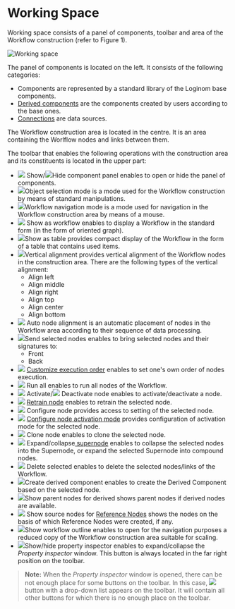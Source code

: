 # Working Space
Working space consists of a panel of components, toolbar and area of the Workflow construction (refer to Figure 1).

![Working space](./workspace.png)

The panel of components is located on the left. It consists of the following categories:

* Components are represented by a standard library of the Loginom base components.
* [Derived components](../scenario/derived-component.md) are the components created by users according to the base ones.
* [Connections](../integration/connections/README.md) are data sources.

The Workflow construction area is located in the centre. It is an area containing the Worlflow nodes and links between them.

The toolbar that enables the following operations with the construction area and its constituents is located in the upper part:
* ![](../images/icons/toolbar-controls/arrow-rr_default.svg) Show/![](../images/icons/toolbar-controls/arrow-ll_default.svg)Hide component panel enables to open or hide the panel of components.
* ![](../images/icons/toolbar-controls/cursor_default.svg)Object selection mode is a mode used for the Workflow construction by means of standard manipulations.
* ![](../images/icons/toolbar-controls/hand_default.svg)Workflow navigation mode is a mode used for navigation in the Workflow construction area by means of a mouse.
* ![](../images/icons/toolbar-controls/workflow_default.svg) Show as workflow enables to display a Workflow in the standard form (in the form of oriented graph).
* ![](../images/icons/toolbar-controls/table_default.svg)Show as table provides compact display of the Workflow in the form of a table that contains used items.
* ![](../images/icons/toolbar-controls/v-align-left_default.svg)Vertical alignment provides vertical alignment of the Workflow nodes in the construction area. There are the following types of the vertical alignment:
   * Align left
   * Align middle
   * Align right
   * Align top
   * Align center
   * Align bottom
* ![](../images/icons/toolbar-controls/layout_default.svg) Auto node alignment is an automatic placement of nodes in the Workflow area according to their sequence of data processing.
* ![](../images/icons/toolbar-controls/move-front_default.svg)Send selected nodes enables to bring selected nodes and their signatures to:
   * Front
   * Back
* ![](../images/icons/toolbar-controls/order_default.svg) [Customize execution order](../scenario/run-order.md) enables to set one's own order of nodes execution.
* ![](../images/icons/toolbar-controls/run-all_default.svg) Run all enables to run all nodes of the Workflow.
* ![](../images/icons/toolbar-controls/run-current_default.svg) Activate/![](../images/icons/toolbar-controls/stop_default.svg) Deactivate node enables to activate/deactivate a node.
* ![](../images/icons/toolbar-controls/retrain_default.svg) [Retrain node](../scenario/training-processors.md) enables to retrain the selected node.
* ![](../images/icons/toolbar-controls/setup_default.svg) Configure node provides access to setting of the selected node.
* ![](../images/icons/toolbar-controls/batch-mode_default.svg) [Configure node activation mode](../scenario/setting-batch-processing-mode.md) provides configuration of activation mode for the selected node.
* ![](../images/icons/toolbar-controls/clone_default.svg) Clone node enables to clone the selected node.
* ![](../images/icons/toolbar-controls/compose-generic-model_default.svg) Expand/collapse[ supernode](../processors/control/submodel.md) enables to collapse the selected nodes into the Supernode, or expand the selected Supernode into compound nodes.
* ![](../images/icons/toolbar-controls/delete_default.svg) Delete selected enables to delete the selected nodes/links of the Workflow.
* ![](../images/icons/toolbar-controls/derive-node_default.svg)Create derived component enables to create the Derived Component based on the selected node.
* ![](../images/icons/toolbar-controls/show-derived-nodes_default.svg)Show parent nodes for derived shows parent nodes if derived nodes are available.
* ![](../images/icons/toolbar-controls/show-reference-links_default.svg) Show source nodes for [Reference Nodes](../processors/control/unit-link.md) shows the nodes on the basis of which Reference Nodes were created, if any.
* ![](../images/icons/toolbar-controls/preview_default.svg)Show workflow outline enables to open for the navigation purposes a reduced copy of the Workflow construction area suitable for scaling.
* ![](../images/icons/toolbar-controls/info_default.svg)Show/hide property inspector enables to expand/collapse the *Property inspector* window. This button is always located in the far right position on the toolbar.

> **Note:** When the *Property inspector* window is opened, there can be not enough place for some buttons on the toolbar. In this case, ![](../images/icons/toolbar-controls/system-panel-more_default.svg) button with a drop-down list appears on the toolbar. It will contain all other buttons for which there is no enough place on the toolbar.